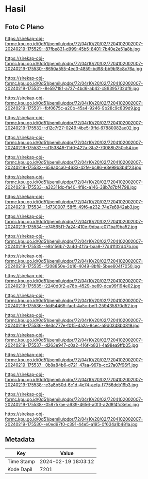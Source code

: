 # Hasil

## Foto C Plano

https://sirekap-obj-formc.kpu.go.id/0d51/pemilu/pdpr/72/04/10/20/02/7204102002007-20240219-175529--87fbe831-d999-45b5-8401-7b40e2e51a8b.jpg

https://sirekap-obj-formc.kpu.go.id/0d51/pemilu/pdpr/72/04/10/20/02/7204102002007-20240219-175530--8650a555-4ec3-4859-bd98-bb9bf8c8c76a.jpg

https://sirekap-obj-formc.kpu.go.id/0d51/pemilu/pdpr/72/04/10/20/02/7204102002007-20240219-175531--8e597181-a737-4bd6-ab42-c89395732df9.jpg

https://sirekap-obj-formc.kpu.go.id/0d51/pemilu/pdpr/72/04/10/20/02/7204102002007-20240219-175531--fbf0675c-a20b-45a4-9246-9b28c9c839d9.jpg

https://sirekap-obj-formc.kpu.go.id/0d51/pemilu/pdpr/72/04/10/20/02/7204102002007-20240219-175532--d12c7f27-0249-4be5-9ffd-67880082ae02.jpg

https://sirekap-obj-formc.kpu.go.id/0d51/pemilu/pdpr/72/04/10/20/02/7204102002007-20240219-175532--cf153849-11d0-422a-8fa2-70088b250c54.jpg

https://sirekap-obj-formc.kpu.go.id/0d51/pemilu/pdpr/72/04/10/20/02/7204102002007-20240219-175533--656a0ca0-4633-42fe-bc86-e3e99b3b4f23.jpg

https://sirekap-obj-formc.kpu.go.id/0d51/pemilu/pdpr/72/04/10/20/02/7204102002007-20240219-175533--a32311dc-fa40-4f8c-a146-38b7d7bf4798.jpg

https://sirekap-obj-formc.kpu.go.id/0d51/pemilu/pdpr/72/04/10/20/02/7204102002007-20240219-175534--1d730007-58f5-49f6-a232-74e7e6942ab3.jpg

https://sirekap-obj-formc.kpu.go.id/0d51/pemilu/pdpr/72/04/10/20/02/7204102002007-20240219-175534--e74565f1-7a24-410e-9dba-c071baf9ba52.jpg

https://sirekap-obj-formc.kpu.go.id/0d51/pemilu/pdpr/72/04/10/20/02/7204102002007-20240219-175535--e8b156b7-2a4d-412a-baa6-77d41132d47b.jpg

https://sirekap-obj-formc.kpu.go.id/0d51/pemilu/pdpr/72/04/10/20/02/7204102002007-20240219-175535--f208850e-3b16-4049-8bf8-5bee604f7050.jpg

https://sirekap-obj-formc.kpu.go.id/0d51/pemilu/pdpr/72/04/10/20/02/7204102002007-20240219-175535--2240d0f2-a78b-4529-be69-dca99f194e02.jpg

https://sirekap-obj-formc.kpu.go.id/0d51/pemilu/pdpr/72/04/10/20/02/7204102002007-20240219-175536--fdd54469-facf-4a5c-beff-259435870d52.jpg

https://sirekap-obj-formc.kpu.go.id/0d51/pemilu/pdpr/72/04/10/20/02/7204102002007-20240219-175536--8e3c777e-f015-4a2a-8cec-a9d0348b0819.jpg

https://sirekap-obj-formc.kpu.go.id/0d51/pemilu/pdpr/72/04/10/20/02/7204102002007-20240219-175537--d263e947-c0a2-416f-b831-4a98ea9ffb05.jpg

https://sirekap-obj-formc.kpu.go.id/0d51/pemilu/pdpr/72/04/10/20/02/7204102002007-20240219-175537--0b8a84b6-d721-47aa-997b-cc27a07f96f1.jpg

https://sirekap-obj-formc.kpu.go.id/0d51/pemilu/pdpr/72/04/10/20/02/7204102002007-20240219-175538--e3a8b50d-6c1d-4c74-aefa-f7756dcb16b3.jpg

https://sirekap-obj-formc.kpu.go.id/0d51/pemilu/pdpr/72/04/10/20/02/7204102002007-20240219-175538--058757ae-a639-4656-a0f3-a2d8f4fc3ebc.jpg

https://sirekap-obj-formc.kpu.go.id/0d51/pemilu/pdpr/72/04/10/20/02/7204102002007-20240219-175530--e0ed97f0-c391-44e5-a195-0f634a1b481a.jpg


## Metadata

| Key        | Value               |
| ---------- | ------------------- |
| Time Stamp | 2024-02-19 18:03:12 |
| Kode Dapil | 7201                |



